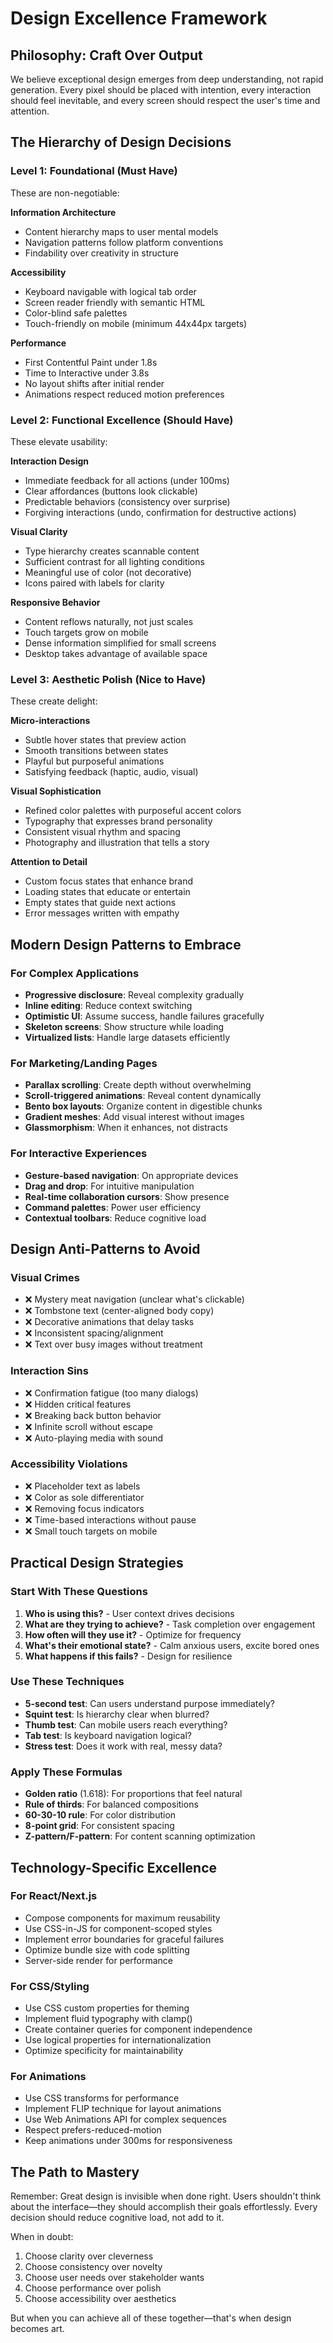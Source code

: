 # Design Excellence Framework

## Philosophy: Craft Over Output

We believe exceptional design emerges from deep understanding, not rapid generation. Every pixel should be placed with intention, every interaction should feel inevitable, and every screen should respect the user's time and attention.

## The Hierarchy of Design Decisions

### Level 1: Foundational (Must Have)
These are non-negotiable:

**Information Architecture**
- Content hierarchy maps to user mental models
- Navigation patterns follow platform conventions
- Findability over creativity in structure

**Accessibility**
- Keyboard navigable with logical tab order
- Screen reader friendly with semantic HTML
- Color-blind safe palettes
- Touch-friendly on mobile (minimum 44x44px targets)

**Performance**
- First Contentful Paint under 1.8s
- Time to Interactive under 3.8s
- No layout shifts after initial render
- Animations respect reduced motion preferences

### Level 2: Functional Excellence (Should Have)
These elevate usability:

**Interaction Design**
- Immediate feedback for all actions (under 100ms)
- Clear affordances (buttons look clickable)
- Predictable behaviors (consistency over surprise)
- Forgiving interactions (undo, confirmation for destructive actions)

**Visual Clarity**
- Type hierarchy creates scannable content
- Sufficient contrast for all lighting conditions
- Meaningful use of color (not decorative)
- Icons paired with labels for clarity

**Responsive Behavior**
- Content reflows naturally, not just scales
- Touch targets grow on mobile
- Dense information simplified for small screens
- Desktop takes advantage of available space

### Level 3: Aesthetic Polish (Nice to Have)
These create delight:

**Micro-interactions**
- Subtle hover states that preview action
- Smooth transitions between states
- Playful but purposeful animations
- Satisfying feedback (haptic, audio, visual)

**Visual Sophistication**
- Refined color palettes with purposeful accent colors
- Typography that expresses brand personality
- Consistent visual rhythm and spacing
- Photography and illustration that tells a story

**Attention to Detail**
- Custom focus states that enhance brand
- Loading states that educate or entertain
- Empty states that guide next actions
- Error messages written with empathy

## Modern Design Patterns to Embrace

### For Complex Applications
- **Progressive disclosure**: Reveal complexity gradually
- **Inline editing**: Reduce context switching
- **Optimistic UI**: Assume success, handle failures gracefully
- **Skeleton screens**: Show structure while loading
- **Virtualized lists**: Handle large datasets efficiently

### For Marketing/Landing Pages
- **Parallax scrolling**: Create depth without overwhelming
- **Scroll-triggered animations**: Reveal content dynamically
- **Bento box layouts**: Organize content in digestible chunks
- **Gradient meshes**: Add visual interest without images
- **Glassmorphism**: When it enhances, not distracts

### For Interactive Experiences
- **Gesture-based navigation**: On appropriate devices
- **Drag and drop**: For intuitive manipulation
- **Real-time collaboration cursors**: Show presence
- **Command palettes**: Power user efficiency
- **Contextual toolbars**: Reduce cognitive load

## Design Anti-Patterns to Avoid

### Visual Crimes
- ❌ Mystery meat navigation (unclear what's clickable)
- ❌ Tombstone text (center-aligned body copy)
- ❌ Decorative animations that delay tasks
- ❌ Inconsistent spacing/alignment
- ❌ Text over busy images without treatment

### Interaction Sins
- ❌ Confirmation fatigue (too many dialogs)
- ❌ Hidden critical features
- ❌ Breaking back button behavior
- ❌ Infinite scroll without escape
- ❌ Auto-playing media with sound

### Accessibility Violations
- ❌ Placeholder text as labels
- ❌ Color as sole differentiator
- ❌ Removing focus indicators
- ❌ Time-based interactions without pause
- ❌ Small touch targets on mobile

## Practical Design Strategies

### Start With These Questions
1. **Who is using this?** - User context drives decisions
2. **What are they trying to achieve?** - Task completion over engagement
3. **How often will they use it?** - Optimize for frequency
4. **What's their emotional state?** - Calm anxious users, excite bored ones
5. **What happens if this fails?** - Design for resilience

### Use These Techniques
- **5-second test**: Can users understand purpose immediately?
- **Squint test**: Is hierarchy clear when blurred?
- **Thumb test**: Can mobile users reach everything?
- **Tab test**: Is keyboard navigation logical?
- **Stress test**: Does it work with real, messy data?

### Apply These Formulas
- **Golden ratio** (1.618): For proportions that feel natural
- **Rule of thirds**: For balanced compositions
- **60-30-10 rule**: For color distribution
- **8-point grid**: For consistent spacing
- **Z-pattern/F-pattern**: For content scanning optimization

## Technology-Specific Excellence

### For React/Next.js
- Compose components for maximum reusability
- Use CSS-in-JS for component-scoped styles
- Implement error boundaries for graceful failures
- Optimize bundle size with code splitting
- Server-side render for performance

### For CSS/Styling
- Use CSS custom properties for theming
- Implement fluid typography with clamp()
- Create container queries for component independence
- Use logical properties for internationalization
- Optimize specificity for maintainability

### For Animations
- Use CSS transforms for performance
- Implement FLIP technique for layout animations
- Use Web Animations API for complex sequences
- Respect prefers-reduced-motion
- Keep animations under 300ms for responsiveness

## The Path to Mastery

Remember: Great design is invisible when done right. Users shouldn't think about the interface—they should accomplish their goals effortlessly. Every decision should reduce cognitive load, not add to it.

When in doubt:
1. Choose clarity over cleverness
2. Choose consistency over novelty
3. Choose user needs over stakeholder wants
4. Choose performance over polish
5. Choose accessibility over aesthetics

But when you can achieve all of these together—that's when design becomes art.